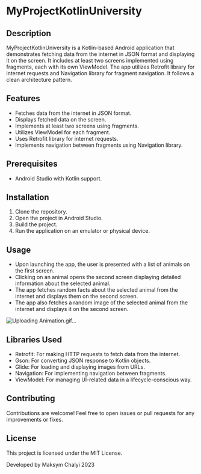 # MyProjectKotlinUniversity

## Description
MyProjectKotlinUniversity is a Kotlin-based Android application that demonstrates fetching data from the internet in JSON format and displaying it on the screen. It includes at least two screens implemented using fragments, each with its own ViewModel. The app utilizes Retrofit library for internet requests and Navigation library for fragment navigation. It follows a clean architecture pattern.

## Features
- Fetches data from the internet in JSON format.
- Displays fetched data on the screen.
- Implements at least two screens using fragments.
- Utilizes ViewModel for each fragment.
- Uses Retrofit library for internet requests.
- Implements navigation between fragments using Navigation library.

## Prerequisites
- Android Studio with Kotlin support.

## Installation
1. Clone the repository.
2. Open the project in Android Studio.
3. Build the project.
4. Run the application on an emulator or physical device.

## Usage
- Upon launching the app, the user is presented with a list of animals on the first screen.
- Clicking on an animal opens the second screen displaying detailed information about the selected animal.
- The app fetches random facts about the selected animal from the internet and displays them on the second screen.
- The app also fetches a random image of the selected animal from the internet and displays it on the second screen.

![Uploading Animation.gif…]()


## Libraries Used
- Retrofit: For making HTTP requests to fetch data from the internet.
- Gson: For converting JSON response to Kotlin objects.
- Glide: For loading and displaying images from URLs.
- Navigation: For implementing navigation between fragments.
- ViewModel: For managing UI-related data in a lifecycle-conscious way.

## Contributing
Contributions are welcome! Feel free to open issues or pull requests for any improvements or fixes.

## License
This project is licensed under the MIT License.

Developed by Maksym Chalyi 2023
